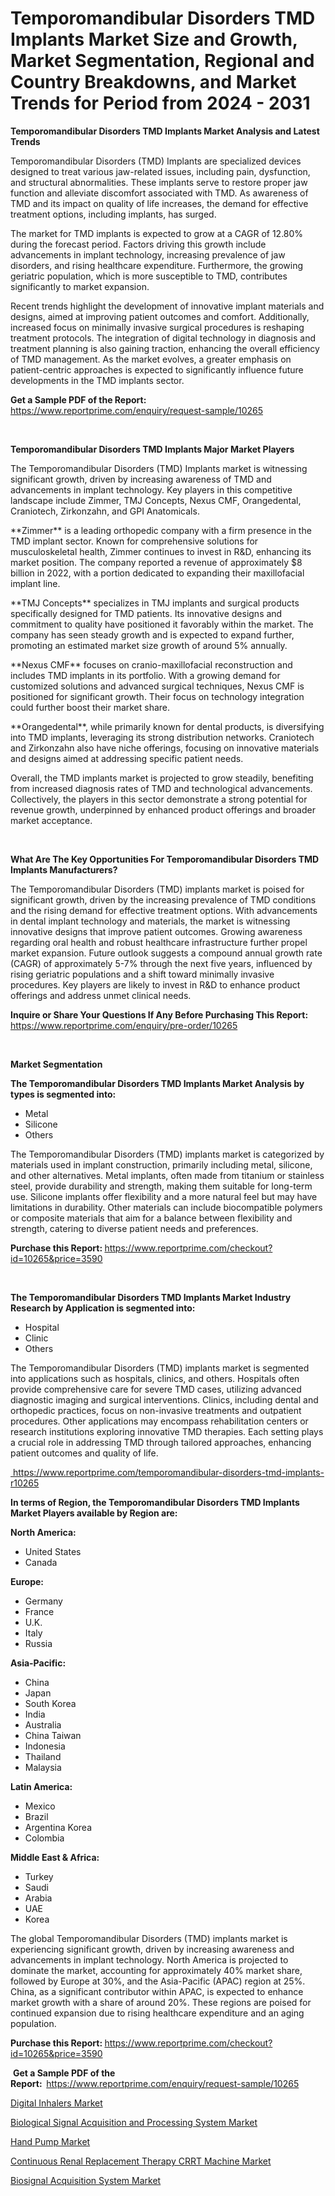 <p><h1>Temporomandibular Disorders TMD Implants Market Size and Growth, Market Segmentation, Regional and Country Breakdowns, and Market Trends for Period from 2024 -  2031</h1></p><p><strong>Temporomandibular Disorders TMD Implants Market Analysis and Latest Trends</strong></p>
<p><p>Temporomandibular Disorders (TMD) Implants are specialized devices designed to treat various jaw-related issues, including pain, dysfunction, and structural abnormalities. These implants serve to restore proper jaw function and alleviate discomfort associated with TMD. As awareness of TMD and its impact on quality of life increases, the demand for effective treatment options, including implants, has surged.</p><p>The market for TMD implants is expected to grow at a CAGR of 12.80% during the forecast period. Factors driving this growth include advancements in implant technology, increasing prevalence of jaw disorders, and rising healthcare expenditure. Furthermore, the growing geriatric population, which is more susceptible to TMD, contributes significantly to market expansion.</p><p>Recent trends highlight the development of innovative implant materials and designs, aimed at improving patient outcomes and comfort. Additionally, increased focus on minimally invasive surgical procedures is reshaping treatment protocols. The integration of digital technology in diagnosis and treatment planning is also gaining traction, enhancing the overall efficiency of TMD management. As the market evolves, a greater emphasis on patient-centric approaches is expected to significantly influence future developments in the TMD implants sector.</p></p>
<p><strong>Get a Sample PDF of the Report:&nbsp;</strong> <a href="https://www.reportprime.com/enquiry/request-sample/10265?utm_campaign=118&utm_medium=2&utm_source=Github&utm_content=ia&utm_term=28112024&utm_id=temporomandibular-disorders-tmd-implants">https://www.reportprime.com/enquiry/request-sample/10265</a></p>
<p>&nbsp;</p>
<p><strong>Temporomandibular Disorders TMD Implants Major Market Players</strong></p>
<p><p>The Temporomandibular Disorders (TMD) Implants market is witnessing significant growth, driven by increasing awareness of TMD and advancements in implant technology. Key players in this competitive landscape include Zimmer, TMJ Concepts, Nexus CMF, Orangedental, Craniotech, Zirkonzahn, and GPI Anatomicals.</p><p>**Zimmer** is a leading orthopedic company with a firm presence in the TMD implant sector. Known for comprehensive solutions for musculoskeletal health, Zimmer continues to invest in R&D, enhancing its market position. The company reported a revenue of approximately $8 billion in 2022, with a portion dedicated to expanding their maxillofacial implant line.</p><p>**TMJ Concepts** specializes in TMJ implants and surgical products specifically designed for TMD patients. Its innovative designs and commitment to quality have positioned it favorably within the market. The company has seen steady growth and is expected to expand further, promoting an estimated market size growth of around 5% annually.</p><p>**Nexus CMF** focuses on cranio-maxillofacial reconstruction and includes TMD implants in its portfolio. With a growing demand for customized solutions and advanced surgical techniques, Nexus CMF is positioned for significant growth. Their focus on technology integration could further boost their market share.</p><p>**Orangedental**, while primarily known for dental products, is diversifying into TMD implants, leveraging its strong distribution networks. Craniotech and Zirkonzahn also have niche offerings, focusing on innovative materials and designs aimed at addressing specific patient needs.</p><p>Overall, the TMD implants market is projected to grow steadily, benefiting from increased diagnosis rates of TMD and technological advancements. Collectively, the players in this sector demonstrate a strong potential for revenue growth, underpinned by enhanced product offerings and broader market acceptance.</p></p>
<p>&nbsp;</p>
<p><strong>What Are The Key Opportunities For Temporomandibular Disorders TMD Implants Manufacturers?</strong></p>
<p><p>The Temporomandibular Disorders (TMD) implants market is poised for significant growth, driven by the increasing prevalence of TMD conditions and the rising demand for effective treatment options. With advancements in dental implant technology and materials, the market is witnessing innovative designs that improve patient outcomes. Growing awareness regarding oral health and robust healthcare infrastructure further propel market expansion. Future outlook suggests a compound annual growth rate (CAGR) of approximately 5-7% through the next five years, influenced by rising geriatric populations and a shift toward minimally invasive procedures. Key players are likely to invest in R&D to enhance product offerings and address unmet clinical needs.</p></p>
<p><strong>Inquire or Share Your Questions If Any Before Purchasing This Report:</strong> <a href="https://www.reportprime.com/enquiry/pre-order/10265?utm_campaign=118&utm_medium=2&utm_source=Github&utm_content=ia&utm_term=28112024&utm_id=temporomandibular-disorders-tmd-implants">https://www.reportprime.com/enquiry/pre-order/10265</a></p>
<p>&nbsp;</p>
<p><strong>Market Segmentation</strong></p>
<p><strong>The Temporomandibular Disorders TMD Implants Market Analysis by types is segmented into:</strong></p>
<p><ul><li>Metal</li><li>Silicone</li><li>Others</li></ul></p>
<p><p>The Temporomandibular Disorders (TMD) implants market is categorized by materials used in implant construction, primarily including metal, silicone, and other alternatives. Metal implants, often made from titanium or stainless steel, provide durability and strength, making them suitable for long-term use. Silicone implants offer flexibility and a more natural feel but may have limitations in durability. Other materials can include biocompatible polymers or composite materials that aim for a balance between flexibility and strength, catering to diverse patient needs and preferences.</p></p>
<p><strong>Purchase this Report:&nbsp;</strong><a href="https://www.reportprime.com/checkout?id=10265&price=3590&utm_campaign=118&utm_medium=2&utm_source=Github&utm_content=ia&utm_term=28112024&utm_id=temporomandibular-disorders-tmd-implants">https://www.reportprime.com/checkout?id=10265&price=3590</a></p>
<p>&nbsp;</p>
<p><strong>The Temporomandibular Disorders TMD Implants Market Industry Research by Application is segmented into:</strong></p>
<p><ul><li>Hospital</li><li>Clinic</li><li>Others</li></ul></p>
<p><p>The Temporomandibular Disorders (TMD) implants market is segmented into applications such as hospitals, clinics, and others. Hospitals often provide comprehensive care for severe TMD cases, utilizing advanced diagnostic imaging and surgical interventions. Clinics, including dental and orthopedic practices, focus on non-invasive treatments and outpatient procedures. Other applications may encompass rehabilitation centers or research institutions exploring innovative TMD therapies. Each setting plays a crucial role in addressing TMD through tailored approaches, enhancing patient outcomes and quality of life.</p></p>
<p><a href="https://www.reportprime.com/temporomandibular-disorders-tmd-implants-r10265?utm_campaign=118&utm_medium=2&utm_source=Github&utm_content=ia&utm_term=28112024&utm_id=temporomandibular-disorders-tmd-implants">&nbsp;https://www.reportprime.com/temporomandibular-disorders-tmd-implants-r10265</a></p>
<p><strong>In terms of Region, the Temporomandibular Disorders TMD Implants Market Players available by Region are:</strong></p>
<p>
    <p> <strong> North America: </strong>
        <ul>
            <li>United States</li>
            <li>Canada</li>
        </ul>
        </p> 
    <p> <strong> Europe: </strong>
        <ul>
            <li>Germany</li>
            <li>France</li>
            <li>U.K.</li>
            <li>Italy</li>
            <li>Russia</li>
        </ul>
        </p> 
    <p> <strong> Asia-Pacific: </strong>
        <ul>
            <li>China</li>
            <li>Japan</li>
            <li>South Korea</li>
            <li>India</li>
            <li>Australia</li>
            <li>China Taiwan</li>
            <li>Indonesia</li>
            <li>Thailand</li>
            <li>Malaysia</li>
        </ul>
        </p> 
    <p> <strong> Latin America: </strong>
        <ul>
            <li>Mexico</li>
            <li>Brazil</li>
            <li>Argentina Korea</li>
            <li>Colombia</li>
        </ul>
        </p> 
    <p> <strong> Middle East & Africa: </strong>
        <ul>
            <li>Turkey</li>
            <li>Saudi</li>
            <li>Arabia</li>
            <li>UAE</li>
            <li>Korea</li>
        </ul>
    </p>
    </p>
<p><p>The global Temporomandibular Disorders (TMD) implants market is experiencing significant growth, driven by increasing awareness and advancements in implant technology. North America is projected to dominate the market, accounting for approximately 40% market share, followed by Europe at 30%, and the Asia-Pacific (APAC) region at 25%. China, as a significant contributor within APAC, is expected to enhance market growth with a share of around 20%. These regions are poised for continued expansion due to rising healthcare expenditure and an aging population.</p></p>
<p><strong>Purchase this Report: </strong><a href="https://www.reportprime.com/checkout?id=10265&price=3590&utm_campaign=118&utm_medium=2&utm_source=Github&utm_content=ia&utm_term=28112024&utm_id=temporomandibular-disorders-tmd-implants">https://www.reportprime.com/checkout?id=10265&price=3590</a></p>
<p>&nbsp;<strong>Get a Sample PDF of the Report:&nbsp;&nbsp;</strong><a href="https://www.reportprime.com/enquiry/request-sample/10265?utm_campaign=118&utm_medium=2&utm_source=Github&utm_content=ia&utm_term=28112024&utm_id=temporomandibular-disorders-tmd-implants">https://www.reportprime.com/enquiry/request-sample/10265</a></p>
<p><strong></strong></p>
<p><p><a href="https://github.com/arvelm4nthig/Market-Research-Report-List-1/blob/main/digital-inhalers-market.md?utm_campaign=118&utm_medium=2&utm_source=Github&utm_content=ia&utm_term=28112024&utm_id=temporomandibular-disorders-tmd-implants">Digital Inhalers Market</a></p><p><a href="https://issuu.com/reportprime-2/docs/biological-signal-acquisition-and-p_3e58d260275224?utm_campaign=118&utm_medium=2&utm_source=Github&utm_content=ia&utm_term=28112024&utm_id=temporomandibular-disorders-tmd-implants">Biological Signal Acquisition and Processing System Market</a></p><p><a href="https://www.linkedin.com/pulse/hand-pump-landscape-product-spectrum-market-trajectories-gidde?utm_campaign=118&utm_medium=2&utm_source=Github&utm_content=ia&utm_term=28112024&utm_id=temporomandibular-disorders-tmd-implants">Hand Pump Market</a></p><p><a href="https://github.com/AlisaRowe24/Market-Research-Report-List-1/blob/main/continuous-renal-replacement-therapy-crrt-machine-market.md?utm_campaign=118&utm_medium=2&utm_source=Github&utm_content=ia&utm_term=28112024&utm_id=temporomandibular-disorders-tmd-implants">Continuous Renal Replacement Therapy CRRT Machine Market</a></p><p><a href="https://issuu.com/reportprime-2/docs/biosignal-acquisition-system-market_4502c829bd917e?utm_campaign=118&utm_medium=2&utm_source=Github&utm_content=ia&utm_term=28112024&utm_id=temporomandibular-disorders-tmd-implants">Biosignal Acquisition System Market</a></p></p>